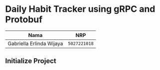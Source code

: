 # Daily Habit Tracker using gRPC and Protobuf

| Nama                            | NRP          |
| ------------------------------- | ------------ |
| Gabriella Erlinda Wijaya        | `5027221018` |

## Initialize Project
